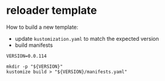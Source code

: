 # reloader template 

How to build a new template:

- update `kustomization.yaml` to match the expected version
- build manifests

```shell
VERSION=0.0.114

mkdir -p "${VERSION}"
kustomize build > "${VERSION}/manifests.yaml"
```